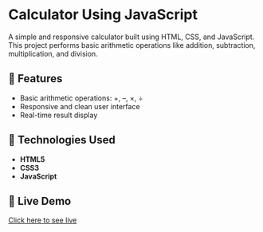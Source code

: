 # Calculator Using JavaScript

A simple and responsive calculator built using HTML, CSS, and JavaScript. This project performs basic arithmetic operations like addition, subtraction, multiplication, and division.

## 🔢 Features

- Basic arithmetic operations: +, –, ×, ÷
- Responsive and clean user interface
- Real-time result display

## 🚀 Technologies Used

- **HTML5**
- **CSS3**
- **JavaScript**

## 📸 Live Demo
[Click here to see live]() 


